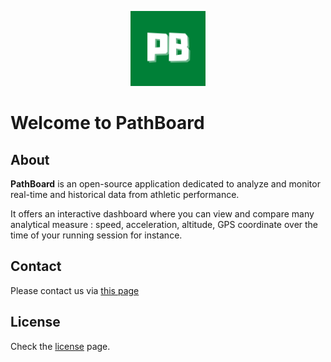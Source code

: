 <p align="center">
    <img src="img/logo.png" width="120px">
</p>

# Welcome to PathBoard

## About
**PathBoard** is an open-source application dedicated to analyze and monitor real-time and historical data from athletic performance.

It offers an interactive dashboard where you can view and compare many analytical measure : speed, acceleration, altitude, GPS coordinate over the time of your running session for instance.

## Contact

Please contact us via [this page](contact.md)

## License 

Check the [license](license.md) page.